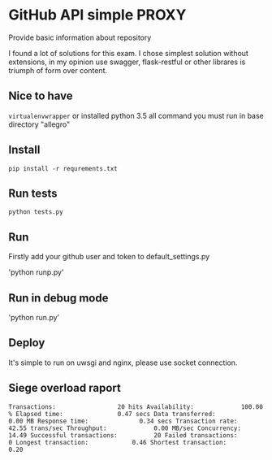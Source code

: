 # GitHub API simple PROXY
Provide basic information about repository

I found a lot of solutions for this exam.
I chose simplest solution without extensions, in my opinion use swagger, flask-restful or other librares is triumph of form over content.

## Nice to have 
`virtualenvwrapper` 
or installed python 3.5
all command you must run in base directory "allegro"

## Install

`pip install -r requrements.txt`

## Run tests
`python tests.py`

## Run
Firstly add your github user and token to default_settings.py

'python runp.py'

## Run in debug mode

'python run.py'

## Deploy
It's simple to run on uwsgi and nginx, please use socket connection.


## Siege overload raport
`
Transactions:		          20 hits
Availability:		      100.00 %
Elapsed time:		        0.47 secs
Data transferred:	        0.00 MB
Response time:		        0.34 secs
Transaction rate:	       42.55 trans/sec
Throughput:		        0.00 MB/sec
Concurrency:		       14.49
Successful transactions:          20
Failed transactions:	           0
Longest transaction:	        0.46
Shortest transaction:	        0.20
`
